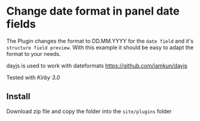# Change date format in panel date fields
The Plugin changes the format to DD.MM.YYYY for the `date field` and it's `structure field preview`.
With this example it should be easy to adapt the format to your needs.

dayjs is used to work with dateformats https://github.com/iamkun/dayjs

Tested with *Kirby 3.0*

## Install
Download zip file and copy the folder into the ```site/plugins``` folder

